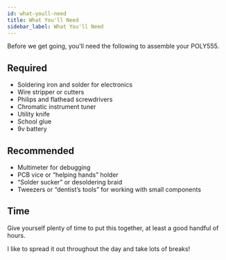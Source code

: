```yaml
---
id: what-youll-need
title: What You'll Need
sidebar_label: What You'll Need
---
```


Before we get going, you'll need the following to assemble your POLY555.

## Required

- Soldering iron and solder for electronics
- Wire stripper or cutters
- Philips and flathead screwdrivers
- Chromatic instrument tuner
- Utility knife
- School glue
- 9v battery

## Recommended

- Multimeter for debugging
- PCB vice or “helping hands” holder
- “Solder sucker” or desoldering braid
- Tweezers or “dentist’s tools” for working with small components

## Time

Give yourself plenty of time to put this together, at least a good handful of hours.

I like to spread it out throughout the day and take lots of breaks!
